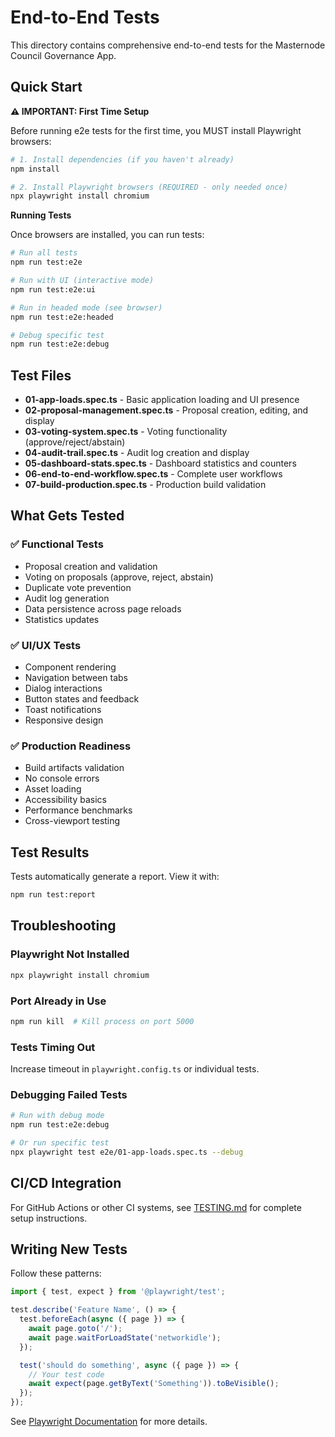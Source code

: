 # End-to-End Tests

This directory contains comprehensive end-to-end tests for the Masternode Council Governance App.

## Quick Start

**⚠️ IMPORTANT: First Time Setup**

Before running e2e tests for the first time, you MUST install Playwright browsers:

```bash
# 1. Install dependencies (if you haven't already)
npm install

# 2. Install Playwright browsers (REQUIRED - only needed once)
npx playwright install chromium
```

**Running Tests**

Once browsers are installed, you can run tests:

```bash
# Run all tests
npm run test:e2e

# Run with UI (interactive mode)
npm run test:e2e:ui

# Run in headed mode (see browser)
npm run test:e2e:headed

# Debug specific test
npm run test:e2e:debug
```

## Test Files

- **01-app-loads.spec.ts** - Basic application loading and UI presence
- **02-proposal-management.spec.ts** - Proposal creation, editing, and display
- **03-voting-system.spec.ts** - Voting functionality (approve/reject/abstain)
- **04-audit-trail.spec.ts** - Audit log creation and display
- **05-dashboard-stats.spec.ts** - Dashboard statistics and counters
- **06-end-to-end-workflow.spec.ts** - Complete user workflows
- **07-build-production.spec.ts** - Production build validation

## What Gets Tested

### ✅ Functional Tests
- Proposal creation and validation
- Voting on proposals (approve, reject, abstain)
- Duplicate vote prevention
- Audit log generation
- Data persistence across page reloads
- Statistics updates

### ✅ UI/UX Tests
- Component rendering
- Navigation between tabs
- Dialog interactions
- Button states and feedback
- Toast notifications
- Responsive design

### ✅ Production Readiness
- Build artifacts validation
- No console errors
- Asset loading
- Accessibility basics
- Performance benchmarks
- Cross-viewport testing

## Test Results

Tests automatically generate a report. View it with:

```bash
npm run test:report
```

## Troubleshooting

### Playwright Not Installed

```bash
npx playwright install chromium
```

### Port Already in Use

```bash
npm run kill  # Kill process on port 5000
```

### Tests Timing Out

Increase timeout in `playwright.config.ts` or individual tests.

### Debugging Failed Tests

```bash
# Run with debug mode
npm run test:e2e:debug

# Or run specific test
npx playwright test e2e/01-app-loads.spec.ts --debug
```

## CI/CD Integration

For GitHub Actions or other CI systems, see [TESTING.md](../TESTING.md) for complete setup instructions.

## Writing New Tests

Follow these patterns:

```typescript
import { test, expect } from '@playwright/test';

test.describe('Feature Name', () => {
  test.beforeEach(async ({ page }) => {
    await page.goto('/');
    await page.waitForLoadState('networkidle');
  });

  test('should do something', async ({ page }) => {
    // Your test code
    await expect(page.getByText('Something')).toBeVisible();
  });
});
```

See [Playwright Documentation](https://playwright.dev/) for more details.
